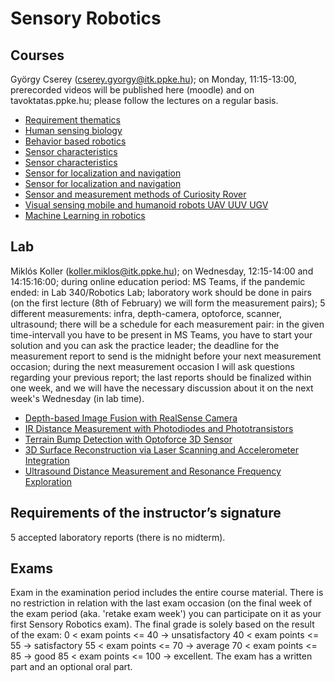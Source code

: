 # Sensory Robotics

## Courses
György Cserey (cserey.gyorgy@itk.ppke.hu);
on Monday, 11:15-13:00, prerecorded videos will be published here (moodle) and on tavoktatas.ppke.hu;
please follow the lectures on a regular basis.

* [Requirement thematics](courses/c1_requirement_thematics.pdf)
* [Human sensing biology](courses/c2_human_sensing_biology.pdf)
* [Behavior based robotics](courses/c3_behavior_based_robotics.pdf)
* [Sensor characteristics](courses/c4_sensor_characteristics.pdf)
* [Sensor characteristics](courses/c5_sensor_characteristics.pdf)
* [Sensor for localization and navigation](courses/c6_sensor_for_localization_and_navigation.pdf)
* [Sensor for localization and navigation](courses/c7_sensor_for_localization_and_navigation.pdf)
* [Sensor and measurement methods of Curiosity Rover](courses/c8_sensor_and_measurement_methods_of_Curiosity_Rover.pdf)
* [Visual sensing mobile and humanoid robots UAV UUV UGV](courses/c9_visual_sensing_mobile_and_humanoid_robots_UAV_UUV_UGV.pdf)
* [Machine Learning in robotics](courses/c10_machine_learning_in_robotics.pdf)

## Lab
Miklós Koller (koller.miklos@itk.ppke.hu);
on Wednesday, 12:15-14:00 and 14:15:16:00; during online education period: MS Teams, if the pandemic ended: in Lab 340/Robotics Lab;
laboratory work should be done in pairs (on the first lecture (8th of February) we will form the measurement pairs);
5 different measurements: infra, depth-camera, optoforce, scanner, ultrasound;
there will be a schedule for each measurement pair:
in the given time-intervall you have to be present in MS Teams, you have to start your solution and you can ask the practice leader;
the deadline for the measurement report to send is the midnight before your next measurement occasion;
during the next measurement occasion I will ask questions regarding your previous report;
the last reports should be finalized within one week, and we will have the necessary discussion about it on the next week's Wednesday (in lab time).

* [Depth-based Image Fusion with RealSense Camera](lab/depth_camera/)
* [IR Distance Measurement with Photodiodes and Phototransistors](lab/infrared/)
* [Terrain Bump Detection with Optoforce 3D Sensor](lab/optoforce/)
* [3D Surface Reconstruction via Laser Scanning and Accelerometer Integration](lab/scanner/)
* [Ultrasound Distance Measurement and Resonance Frequency Exploration](lab/ultrasound/)

## Requirements of the instructor’s signature
5 accepted laboratory reports (there is no midterm).

## Exams
Exam in the examination period includes the entire course material.
There is no restriction in relation with the last exam occasion (on the final week of the exam period (aka. 'retake exam week') you can participate on it as your first Sensory Robotics exam).
The final grade is solely based on the result of the exam:
0 < exam points <= 40 -> unsatisfactory
40 < exam points <= 55 -> satisfactory
55 < exam points <= 70 -> average
70 < exam points <= 85 -> good
85 < exam points <= 100 -> excellent.
The exam has a written part and an optional oral part.
